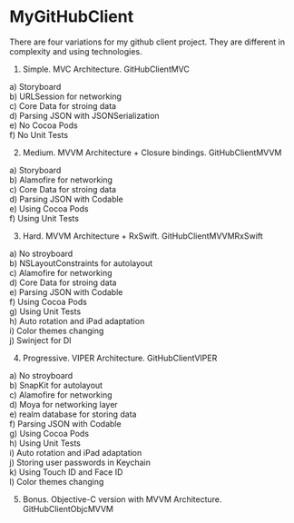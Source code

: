 # MyGitHubClient

There are four variations for my github client project. They are different in complexity and using technologies.

1. Simple. MVC Architecture. GitHubClientMVC

  a) Storyboard<br/>
  b) URLSession for networking<br/>
  c) Core Data for stroing data<br/>
  d) Parsing JSON with JSONSerialization<br/>
  e) No Cocoa Pods<br/>
  f) No Unit Tests<br/>

2. Medium. MVVM Architecture + Closure bindings. GitHubClientMVVM

  a) Storyboard<br/>
  b) Alamofire for networking<br/> 
  c) Core Data for stroing data<br/>
  d) Parsing JSON with Codable<br/>
  e) Using Cocoa Pods<br/>
  f) Using Unit Tests<br/>

3. Hard. MVVM Architecture + RxSwift. GitHubClientMVVMRxSwift

  a) No stroyboard<br/>
  b) NSLayoutConstraints for autolayout<br/> 
  c) Alamofire for networking<br/>
  d) Core Data for stroing data<br/>
  e) Parsing JSON with Codable<br/>
  f) Using Cocoa Pods<br/>
  g) Using Unit Tests<br/>
  h) Auto rotation and iPad adaptation<br/>
  i) Color themes changing<br/>
  j) Swinject for DI

4. Progressive. VIPER Architecture. GitHubClientVIPER

  a) No stroyboard<br/>
  b) SnapKit for autolayout<br/>
  c) Alamofire for networking<br/>
  d) Moya for networking layer<br/>
  e) realm database for storing data<br/>
  f) Parsing JSON with Codable<br/>
  g) Using Cocoa Pods<br/>
  h) Using Unit Tests<br/>
  i) Auto rotation and iPad adaptation<br/>
  j) Storing user passwords in Keychain<br/>
  k) Using Touch ID and Face ID<br/>
  l) Color themes changing<br/>
  
 5. Bonus. Objective-C version with MVVM Architecture. GitHubClientObjcMVVM
